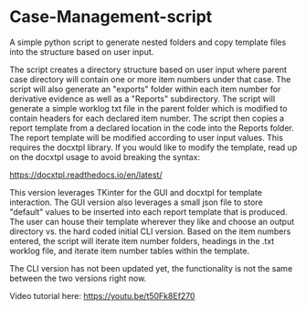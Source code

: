 # Case-Management-script
A simple python script to generate nested folders and copy template files into the structure based on user input.

The script creates a directory structure based on user input where parent case directory will contain one or more item numbers under that case. The script will also generate an "exports" folder within each item number for derivative evidence as well as a "Reports" subdirectory. The script will generate a simple worklog txt file in the parent folder which is modified to contain headers for each declared item number. The script then copies a report template from a declared location in the code into the Reports folder. The report template will be modified according to user input values. This requires the docxtpl library. If you would like to modify the template, read up on the docxtpl usage to avoid breaking the syntax:

https://docxtpl.readthedocs.io/en/latest/

This version leverages TKinter for the GUI and docxtpl for template interaction. The GUI version also leverages a small json file to store "default" values to be inserted into each report template that is produced. The user can house their template wherever they like and choose an output directory vs. the hard coded initial CLI version. Based on the item numbers entered, the script will iterate item number folders, headings in the .txt worklog file, and iterate item number tables within the template. 

The CLI version has not been updated yet, the functionality is not the same between the two versions right now.

Video tutorial here:
https://youtu.be/t50Fk8Ef270
